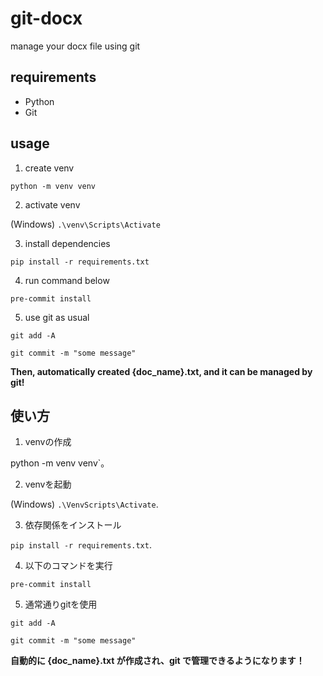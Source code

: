 # git-docx

manage your docx file using git

## requirements

- Python
- Git

## usage

1. create venv

`python -m venv venv`

2. activate venv

(Windows) `.\venv\Scripts\Activate`

3. install dependencies

`pip install -r requirements.txt`

4. run command below

`pre-commit install`

5. use git as usual

`git add -A`

`git commit -m "some message"`

**Then, automatically created {doc_name}.txt, and it can be managed by git!**


## 使い方

1. venvの作成

python -m venv venv`。

2. venvを起動

(Windows) `.\VenvScripts\Activate`.

3. 依存関係をインストール

`pip install -r requirements.txt`.

4. 以下のコマンドを実行

`pre-commit install`

5. 通常通りgitを使用

`git add -A`

`git commit -m "some message"`

**自動的に {doc_name}.txt が作成され、git で管理できるようになります！**
